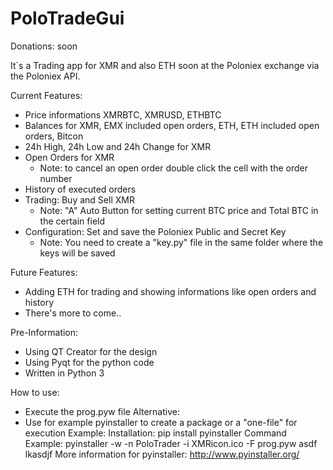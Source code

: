 # PoloTradeGui

Donations: soon

It`s a Trading app for XMR and also ETH soon at the Poloniex exchange via the Poloniex API.

Current Features:
  - Price informations XMRBTC, XMRUSD, ETHBTC
  - Balances for XMR, EMX included open orders, ETH, ETH included open orders, Bitcon
  - 24h High, 24h Low and 24h Change for XMR
  - Open Orders for XMR
    - Note: to cancel an open order double click the cell with the order number
  - History of executed orders
  - Trading: Buy and Sell XMR
    - Note: "A" Auto Button for setting current BTC price and Total BTC in the certain field
  - Configuration: Set and save the Poloniex Public and Secret Key
    - Note: You need to create a "key.py" file in the same folder where the keys will be saved
    
Future Features:
  - Adding ETH for trading and showing informations like open orders and history
  - There's more to come..
  
Pre-Information:
  - Using QT Creator for the design
  - Using Pyqt for the python code
  - Written in Python 3

How to use:
  - Execute the prog.pyw file
  Alternative:
  - Use for example pyinstaller to create a package or a "one-file" for execution
    Example: 
    Installation: pip install pyinstaller
    Command Example: pyinstaller -w -n PoloTrader -i XMRicon.ico -F prog.pyw
asdf
    lkasdjf
    More information for pyinstaller: http://www.pyinstaller.org/





